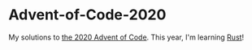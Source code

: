 # Advent-of-Code-2020
My solutions to [the 2020 Advent of Code](https://adventofcode.com/2020/).
This year, I'm learning [Rust](https://www.rust-lang.org/)!
